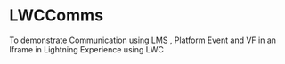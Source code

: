 # LWCComms
To demonstrate Communication using  LMS , Platform Event and VF in an Iframe in Lightning Experience using LWC
